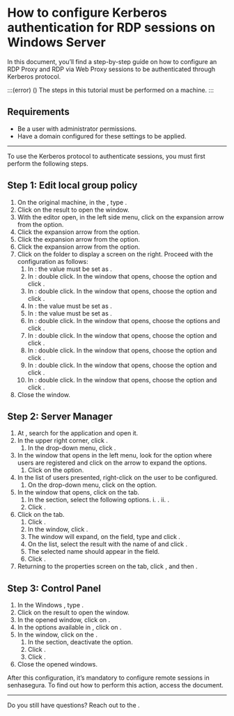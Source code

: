 # How to configure Kerberos authentication for RDP sessions on Windows Server 

In this document, you’ll find a step-by-step guide on how to configure an RDP Proxy and RDP via Web Proxy sessions to be authenticated through Kerberos protocol.

:::(error) ()
The steps in this tutorial must be performed on a  machine.
:::

## Requirements

* Be a user with administrator permissions.
* Have a domain configured for these settings to be applied.

---
To use the Kerberos protocol to authenticate sessions, you must first perform the following steps.

## Step 1: Edit local group policy

1. On the original machine, in the , type .
2. Click on the result to open the window. 
3. With the editor open, in the left side menu, click on the expansion arrow from the  option.
4. Click the expansion arrow from the  option.
5. Click the expansion arrow from the  option.
6. Click the expansion arrow from the  option.
7. Click on the  folder to display a screen on the right. Proceed with the configuration as follows: 
    1. In : the value must be set as .
    2. In : double click. In the window that opens, choose the  option and click .
    3. In : double click. In the window that opens, choose the  option and click .
    4. In : the value must be set as .
    5. In : the value must be set as .
    6. In : double click. In the window that opens, choose the  options and click .
    7. In : double click. In the window that opens, choose the  option and click .
    8. In : double click. In the window that opens, choose the  option and click .
    9. In : double click. In the window that opens, choose the  option and click .
    10. In : double click. In the window that opens, choose the  option and click .
8. Close the window.

## Step 2: Server Manager

1. At , search for the  application and open it.
2. In the upper right corner, click .
    1. In the drop-down menu, click .
3. In the window that opens in the left menu, look for the option where users are registered and click on the arrow to expand the options.
    1. Click on the  option.
4. In the list of users presented, right-click on the user to be configured.
    1. On the drop-down menu, click on the  option.
5. In the window that opens, click on the  tab.
    1. In the  section, select the following options.
        i. .
        ii. .
    2. Click .
6. Click on the  tab.
    1. Click .
    2. In the  window, click .
    3. The window will expand, on the  field, type  and click .
    4. On the  list, select the result with the name of  and click .
    5. The selected name should appear in the  field.
    6. Click .
7. Returning to the properties screen on the  tab, click , and then .

## Step 3: Control Panel

1. In the Windows , type .
2. Click on the result to open the window. 
3. In the opened window, click on .
4. In the options available in , click on .
5. In the  window, click on the .
    1. In the  section, deactivate the  option.
    2. Click .
    3. Click .
6. Close the opened windows.

After this configuration, it’s mandatory to configure remote sessions in senhasegura. To find out how to perform this action, access the  document.

---

Do you still have questions? Reach out to the .